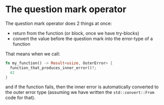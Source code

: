 # The question mark operator

The question mark operator does 2 things at once:
* return from the function (or block, once we have try-blocks)
* convert the value before the question mark into the error-type of a function

That means when we call:

```rust
fn my_function() -> Result<usize, OuterError> {
  function_that_produces_inner_error()?;
  42
}

```
and if the function fails, then the inner error is automatically converted
to the outer error type (assuming we have written the `std::convert::From` code for that).
